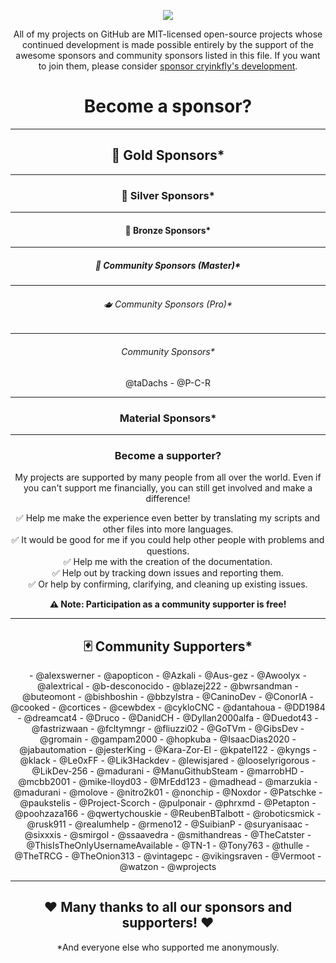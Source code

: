 <p align="center">
<img align="center" src="https://user-images.githubusercontent.com/79079633/173059590-67798395-0798-44ec-a878-6a24c91a4c26.png">
</p>

<p align="center">
All of my projects on GitHub are MIT-licensed open-source projects whose continued development is made possible entirely by the support of the awesome sponsors and community sponsors listed in this file. If you want to join them, please consider <a href="https://github.com/sponsors/cryinkfly">sponsor cryinkfly's development</a>.
</p>

<h1 align="center">
Become a sponsor?
</h1>

---

<h2 align="center">
🥇 Gold Sponsors*
</h2>

---

<h3 align="center">
🥈 Silver Sponsors*
</h3>

---

<h4 align="center">
🥉 Bronze Sponsors*
</h4>

---

<h5 align="center">
🍺 Community Sponsors (Master)*
</h5>

---

<h6 align="center">
🫖 Community Sponsors (Pro)*
</h6>

---

<h6 align="center">
Community Sponsors*
</h6>

<p align="center">
@taDachs - @P-C-R
</p>

---

<h3 align="center">
Material Sponsors*
</h3>

---

<h3 align="center">
Become a supporter?
</h3>

<p align="center">
My projects are supported by many people from all over the world. Even if you can't support me financially, you can still get involved and make a difference!
</p>

<p align="center">
✅ Help me make the experience even better by translating my scripts and other files into more languages. <br>
✅ It would be good for me if you could help other people with problems and questions. <br>
✅ Help me with the creation of the documentation. <br>
✅ Help out by tracking down issues and reporting them. <br>
✅ Or help by confirming, clarifying, and cleaning up existing issues.
</p>

<p align="center">
<b><l>⚠️ Note: Participation as a community supporter is free!</b></l> 
</p>

---

<h2 align="center">
🃏 Community Supporters*
</h2>

<p align="center">
- @alexswerner
- @apopticon
- @Azkali
- @Aus-gez
- @Awoolyx
- @alextrical
- @b-desconocido
- @blazej222
- @bwrsandman
- @buteomont
- @bishboshin
- @bbzylstra
- @CaninoDev
- @ConorIA
- @cooked
- @cortices
- @cewbdex
- @cykloCNC
- @dantahoua
- @DD1984
- @dreamcat4
- @Druco
- @DanidCH
- @Dyllan2000alfa
- @Duedot43
- @fastrizwaan
- @fcltymngr
- @fliuzzi02
- @GoTVm
- @GibsDev
- @gromain
- @gampam2000
- @hopkuba
- @IsaacDias2020
- @jabautomation
- @jesterKing
- @Kara-Zor-El
- @kpatel122
- @kyngs
- @klack
- @Le0xFF
- @Lik3Hackdev
- @lewisjared
- @looselyrigorous
- @LikDev-256
- @madurani
- @ManuGithubSteam
- @marrobHD
- @mcbb2001
- @mike-lloyd03
- @MrEdd123
- @madhead
- @marzukia
- @madurani
- @molove 
- @nitro2k01
- @nonchip
- @Noxdor
- @Patschke
- @paukstelis
- @Project-Scorch
- @pulponair
- @phrxmd
- @Petapton
- @poohzaza166
- @qwertychouskie
- @ReubenBTalbott
- @roboticsmick
- @rusk911
- @realumhelp
- @rmeno12
- @SuibianP
- @suryanisaac
- @sixxxis
- @smirgol
- @ssaavedra
- @smithandreas
- @TheCatster
- @ThisIsTheOnlyUsernameAvailable
- @TN-1
- @Tony763
- @thulle
- @TheTRCG
- @TheOnion313
- @vintagepc
- @vikingsraven
- @Vermoot
- @watzon
- @wprojects
</p>
  
---

<h2 align="center">
❤️ Many thanks to all our sponsors and supporters! ❤️
</h2>  

<p align="center">
*And everyone else who supported me anonymously.
</p>
